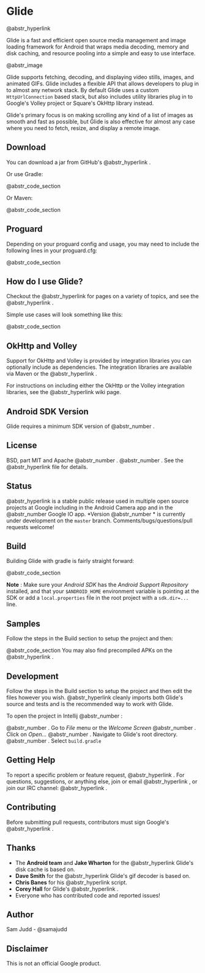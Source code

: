 # Glide

@abstr_hyperlink 

Glide is a fast and efficient open source media management and image loading framework for Android that wraps media decoding, memory and disk caching, and resource pooling into a simple and easy to use interface.

@abstr_image 

Glide supports fetching, decoding, and displaying video stills, images, and animated GIFs. Glide includes a flexible API that allows developers to plug in to almost any network stack. By default Glide uses a custom `HttpUrlConnection` based stack, but also includes utility libraries plug in to Google's Volley project or Square's OkHttp library instead.

Glide's primary focus is on making scrolling any kind of a list of images as smooth and fast as possible, but Glide is also effective for almost any case where you need to fetch, resize, and display a remote image.

## Download

You can download a jar from GitHub's @abstr_hyperlink .

Or use Gradle:

@abstr_code_section 

Or Maven:

@abstr_code_section 

## Proguard

Depending on your proguard config and usage, you may need to include the following lines in your proguard.cfg:

@abstr_code_section 

## How do I use Glide?

Checkout the @abstr_hyperlink for pages on a variety of topics, and see the @abstr_hyperlink .

Simple use cases will look something like this:

@abstr_code_section 

## OkHttp and Volley

Support for OkHttp and Volley is provided by integration libraries you can optionally include as dependencies. The integration libraries are available via Maven or the @abstr_hyperlink .

For instructions on including either the OkHttp or the Volley integration libraries, see the @abstr_hyperlink wiki page.

## Android SDK Version

Glide requires a minimum SDK version of @abstr_number .

## License

BSD, part MIT and Apache @abstr_number . @abstr_number . See the @abstr_hyperlink file for details.

## Status

@abstr_hyperlink is a stable public release used in multiple open source projects at Google including in the Android Camera app and in the @abstr_number Google IO app. *Version @abstr_number * is currently under development on the `master` branch. Comments/bugs/questions/pull requests welcome!

## Build

Building Glide with gradle is fairly straight forward:

@abstr_code_section 

**Note** : Make sure your _Android SDK_ has the _Android Support Repository_ installed, and that your `$ANDROID_HOME` environment variable is pointing at the SDK or add a `local.properties` file in the root project with a `sdk.dir=...` line.

## Samples

Follow the steps in the Build section to setup the project and then:

@abstr_code_section You may also find precompiled APKs on the @abstr_hyperlink .

## Development

Follow the steps in the Build section to setup the project and then edit the files however you wish. @abstr_hyperlink cleanly imports both Glide's source and tests and is the recommended way to work with Glide.

To open the project in Intellij @abstr_number :

@abstr_number . Go to _File_ menu or the _Welcome Screen_ @abstr_number . Click on _Open..._ @abstr_number . Navigate to Glide's root directory. @abstr_number . Select `build.gradle`

## Getting Help

To report a specific problem or feature request, @abstr_hyperlink . For questions, suggestions, or anything else, join or email @abstr_hyperlink , or join our IRC channel: @abstr_hyperlink .

## Contributing

Before submitting pull requests, contributors must sign Google's @abstr_hyperlink .

## Thanks

  * The **Android team** and **Jake Wharton** for the @abstr_hyperlink Glide's disk cache is based on.
  * **Dave Smith** for the @abstr_hyperlink Glide's gif decoder is based on.
  * **Chris Banes** for his @abstr_hyperlink script.
  * **Corey Hall** for Glide's @abstr_hyperlink .
  * Everyone who has contributed code and reported issues!



## Author

Sam Judd - @samajudd

## Disclaimer

This is not an official Google product.
